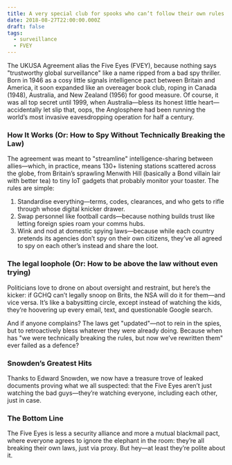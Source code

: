 ```yaml
---
title: A very special club for spooks who can’t follow their own rules
date: 2018-08-27T22:00:00.000Z
draft: false
tags:
  - surveillance
  - FVEY
---
```


The UKUSA Agreement alias the Five Eyes (FVEY), because nothing says "trustworthy global surveillance" like a name ripped from a bad spy thriller. Born in 1946 as a cosy little signals intelligence pact between Britain and America, it soon expanded like an overeager book club, roping in Canada (1948), Australia, and New Zealand (1956) for good measure. Of course, it was all top secret until 1999, when Australia—bless its honest little heart—accidentally let slip that, oops, the Anglosphere had been running the world’s most invasive eavesdropping operation for half a century.

### How It Works (Or: How to Spy Without Technically Breaking the Law)

The agreement was meant to "streamline" intelligence-sharing between allies—which, in practice, means 130+ listening stations scattered across the globe, from Britain’s sprawling Menwith Hill (basically a Bond villain lair with better tea) to tiny IoT gadgets that probably monitor your toaster. The rules are simple:

1. Standardise everything—terms, codes, clearances, and who gets to rifle through whose digital knicker drawer.
2. Swap personnel like football cards—because nothing builds trust like letting foreign spies roam your comms hubs.
3. Wink and nod at domestic spying laws—because while each country pretends its agencies don’t spy on their own citizens, they’ve all agreed to spy on each other’s instead and share the loot.

### The legal loophole (Or: How to be above the law without even trying)

Politicians love to drone on about oversight and restraint, but here’s the kicker: if GCHQ can’t legally snoop on Brits, the NSA will do it for them—and vice versa. It’s like a babysitting circle, except instead of watching the kids, they’re hoovering up every email, text, and questionable Google search.

And if anyone complains? The laws get "updated"—not to rein in the spies, but to retroactively bless whatever they were already doing. Because when has "we were technically breaking the rules, but now we’ve rewritten them" ever failed as a defence?

### Snowden’s Greatest Hits

Thanks to Edward Snowden, we now have a treasure trove of leaked documents proving what we all suspected: that the Five Eyes aren’t just watching the bad guys—they’re watching everyone, including each other, just in case.

### The Bottom Line

The Five Eyes is less a security alliance and more a mutual blackmail pact, where everyone agrees to ignore the elephant in the room: they’re all breaking their own laws, just via proxy. But hey—at least they’re polite about it.
